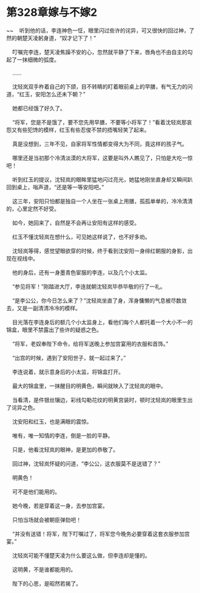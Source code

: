 # 第328章嫁与不嫁2
~~&nbsp;&nbsp;&nbsp;&nbsp;听到他的话，李连神色一怔，眼里闪过些许的诧异，可又很快的回过神，了然的朝楚天凌躬身道，“奴才记下了！”<br><br>&nbsp;&nbsp;&nbsp;&nbsp;叮嘱完李连，楚天凌焦躁不安的心，忽然就平静了下来，唇角也不由自主的勾起了一抹细微的弧度。<br><br>&nbsp;&nbsp;&nbsp;&nbsp;……<br><br>&nbsp;&nbsp;&nbsp;&nbsp;沈轻岚双手杵着自己的下颌，目不转睛的盯着眼前桌上的早膳，有气无力的问道，“红玉，安阳怎么还未下朝？”<br><br>&nbsp;&nbsp;&nbsp;&nbsp;她都已经饿了好久了。<br><br>&nbsp;&nbsp;&nbsp;&nbsp;“将军，您是不是饿了，要不您先用早膳，不要等小将军了！”看着沈轻岚那哀怨又有些犯馋的模样，红玉有些忍俊不禁的捂嘴轻笑了起来。<br><br>&nbsp;&nbsp;&nbsp;&nbsp;真是没想到，三年不见，自家将军性情都变得大为不同，竟这样的孩子气。<br><br>&nbsp;&nbsp;&nbsp;&nbsp;哪里还是当初那个冷清淡漠的大将军，这要是叫外人瞧见了，只怕是大吃一惊吧！<br><br>&nbsp;&nbsp;&nbsp;&nbsp;听到红玉的提议，沈轻岚的眼眸里猛地闪过亮光，她猛地刚坐直身却又瞬间趴回到桌上，嗡声道，“还是等一等安阳吧。”<br><br>&nbsp;&nbsp;&nbsp;&nbsp;这三年，安阳只怕都是独自一个人坐在一张桌上用膳，孤孤单单的，冷冷清清的，心里定然不好受。<br><br>&nbsp;&nbsp;&nbsp;&nbsp;如今，她回来了，自然是不会再让安阳有这样的感受。<br><br>&nbsp;&nbsp;&nbsp;&nbsp;红玉不懂沈轻岚在想什么，可见她这样说了，也不好多劝。<br><br>&nbsp;&nbsp;&nbsp;&nbsp;沈轻岚等得，感觉望眼欲穿的时候，终于看到沈安阳一身绯红朝服的身影，出现在视线中。<br><br>&nbsp;&nbsp;&nbsp;&nbsp;他的身后，还有一身墨青色宦服的李连，以及几个小太监。<br><br>&nbsp;&nbsp;&nbsp;&nbsp;“参见将军！”刚踏进大厅，李连就朝沈轻岚毕恭毕敬的行了一礼。<br><br>&nbsp;&nbsp;&nbsp;&nbsp;“是李公公，你今日怎么来了？”沈轻岚坐直了身，浑身慵懒的气息被尽数敛去，又是一副清清冷冷的模样。<br><br>&nbsp;&nbsp;&nbsp;&nbsp;目光落在李连身后的额几个小太监身上，看他们每个人都托着一个大小不一的锦盒，眼里不禁露出了些许的疑惑之色。<br><br>&nbsp;&nbsp;&nbsp;&nbsp;“将军，老奴奉陛下命令，给将军送晚上参加宫宴用的衣服和首饰。”<br><br>&nbsp;&nbsp;&nbsp;&nbsp;“出宫的时候，遇到了安阳世子，就一起过来了。”<br><br>&nbsp;&nbsp;&nbsp;&nbsp;李连说着，就示意身后的小太监，将锦盒打开。<br><br>&nbsp;&nbsp;&nbsp;&nbsp;最大的锦盒里，一抹醒目的明黄色，瞬间就映入了沈轻岚的眼中。<br><br>&nbsp;&nbsp;&nbsp;&nbsp;当看清，是件银丝镶边，彩线勾勒花纹的明黄宫装时，顿时沈轻岚的眼里生出了诧异之色。<br><br>&nbsp;&nbsp;&nbsp;&nbsp;沈安阳和红玉，也是满眼的震惊。<br><br>&nbsp;&nbsp;&nbsp;&nbsp;唯有，唯一知情的李连，倒是一脸的平静。<br><br>&nbsp;&nbsp;&nbsp;&nbsp;只是，他看沈轻岚的眼神，是更加的恭敬了。<br><br>&nbsp;&nbsp;&nbsp;&nbsp;回过神，沈轻岚怀疑的问道，“李公公，这衣服莫不是送错了？”<br><br>&nbsp;&nbsp;&nbsp;&nbsp;明黄色！<br><br>&nbsp;&nbsp;&nbsp;&nbsp;可不是他们能用的。<br><br>&nbsp;&nbsp;&nbsp;&nbsp;她今晚，若是穿着这一身，去参加宫宴。<br><br>&nbsp;&nbsp;&nbsp;&nbsp;只怕当场就会被朝臣弹劾吧！<br><br>&nbsp;&nbsp;&nbsp;&nbsp;“并没有送错！将军，陛下叮嘱过了，将军您今晚务必要穿着这套衣服参加宫宴。”<br><br>&nbsp;&nbsp;&nbsp;&nbsp;沈轻岚可能不懂楚天凌为什么要这么做，但李连却是懂的。<br><br>&nbsp;&nbsp;&nbsp;&nbsp;这明黄，不是谁都能用的。<br><br>&nbsp;&nbsp;&nbsp;&nbsp;陛下的心思，是昭然若揭了。<br><br>
                    

<script>_fwqdsqadxfw()</script>
<div><script>_dfwf1dw();</script></div>
<div><script>_dfwf1agdw();</script></div>
                